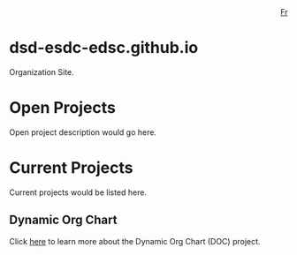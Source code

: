 <div style="text-align: right;">
    <a href="https://dsd-esdc-edsc.github.io/README.fr.html">Fr</a>
</div>

# dsd-esdc-edsc.github.io
Organization Site.

# Open Projects
Open project description would go here.

# Current Projects
Current projects would be listed here.

## Dynamic Org Chart
Click [here](https://dsd-esdc-edsc.github.io/dynamic-org-chart/) to learn more about the Dynamic Org Chart (DOC) project.